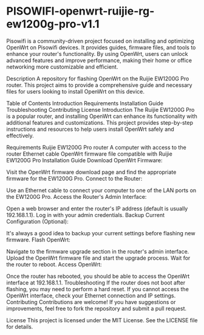 # PISOWIFI-openwrt-ruijie-rg-ew1200g-pro-v1.1
Pisowifi is a community-driven project focused on installing and optimizing OpenWrt on Pisowifi devices. It provides guides, firmware files, and tools to enhance your router's functionality. By using OpenWrt, users can unlock advanced features and improve performance, making their home or office networking more customizable and efficient.

Description
A repository for flashing OpenWrt on the Ruijie EW1200G Pro router. This project aims to provide a comprehensive guide and necessary files for users looking to install OpenWrt on this device.

Table of Contents
Introduction
Requirements
Installation Guide
Troubleshooting
Contributing
License
Introduction
The Ruijie EW1200G Pro is a popular router, and installing OpenWrt can enhance its functionality with additional features and customizations. This project provides step-by-step instructions and resources to help users install OpenWrt safely and effectively.

Requirements
Ruijie EW1200G Pro router
A computer with access to the router
Ethernet cable
OpenWrt firmware file compatible with Ruijie EW1200G Pro
Installation Guide
Download OpenWrt Firmware:

Visit the OpenWrt firmware download page and find the appropriate firmware for the EW1200G Pro.
Connect to the Router:

Use an Ethernet cable to connect your computer to one of the LAN ports on the EW1200G Pro.
Access the Router's Admin Interface:

Open a web browser and enter the router's IP address (default is usually 192.168.1.1).
Log in with your admin credentials.
Backup Current Configuration (Optional):

It's always a good idea to backup your current settings before flashing new firmware.
Flash OpenWrt:

Navigate to the firmware upgrade section in the router's admin interface.
Upload the OpenWrt firmware file and start the upgrade process.
Wait for the router to reboot.
Access OpenWrt:

Once the router has rebooted, you should be able to access the OpenWrt interface at 192.168.1.1.
Troubleshooting
If the router does not boot after flashing, you may need to perform a hard reset.
If you cannot access the OpenWrt interface, check your Ethernet connection and IP settings.
Contributing
Contributions are welcome! If you have suggestions or improvements, feel free to fork the repository and submit a pull request.

License
This project is licensed under the MIT License. See the LICENSE file for details.
